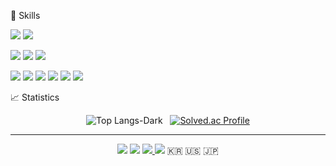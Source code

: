 🔖 Skills


<img src="https://img.shields.io/badge/Java-007396?style=flat-square&logo=java&logoColor=white"/> <img src="https://img.shields.io/badge/SpringBoot-6DB33F?style=flat-square&logo=SpringBoot&logoColor=white"/>

<img src="https://img.shields.io/badge/Amazon AWS-232F3E?style=flat-square&logo=amazonaws&logoColor=white"/> <img src="https://img.shields.io/badge/ORACLE-F80000?style=flat-square&logo=oracle&logoColor=white"/> <img src="https://img.shields.io/badge/MySQL-4479A1?style=flat-square&logo=MySQL&logoColor=white"/>

<img src="https://img.shields.io/badge/HTML5-E34F26?style=flat-square&logo=html5&logoColor=white"/> <img src="https://img.shields.io/badge/CSS-663399?style=flat-square&logo=css&logoColor=white"/> <img src="https://img.shields.io/badge/JavaScript-F7DF1E?style=flat-square&logo=javascript&logoColor=black"/> <img src="https://img.shields.io/badge/Typescript-3178C6?style=flat-square&logo=Typescript&logoColor=white"/>
 <img src="https://img.shields.io/badge/React-61DAFB?style=flat-square&logo=React&logoColor=black"/> <img src="https://img.shields.io/badge/styled components-DB7093?style=flat-square&logo=styled-components&logoColor=white"/>

📈 Statistics
<div align="center">
 
<!-- ![tl1l1l1s's GitHub stats](https://github-readme-stats.vercel.app/api?username=tl1l1l1s&show_icons=true&hide_title=true&hide_rank=true&hide_border=true&theme=swift&count_private=true) &nbsp; -->
![Top Langs-Dark](https://github-readme-stats.vercel.app/api/top-langs/?username=tl1l1l1s&layout=compact&hide_border=true&theme=swift)  &nbsp;
[![Solved.ac Profile](http://mazassumnida.wtf/api/generate_badge?boj=shj721553)](https://solved.ac/shj721553)
</div>

---
<div align = "center">
 <a href="https://github.com.tl1l1l1s" target="_blank" ><img src="https://img.shields.io/badge/github-black?style=flat-square&logo=github&logoColor=white&link=https://github.com.tl1l1l1s"/></a> <a href="mailto:s2oo1og24@gmail.com" target="_blank"><img src="https://img.shields.io/badge/gmail-EA4335?style=flat-square&logo=gmail&logoColor=white"/></a> 
 <a href="https://www.linkedin.com/in/2oo1og24" target="_blank"> <img src="https://img.shields.io/badge/LinkedIn-007EC5?style=flat-square&logo=linkedin&logoColor=white&link=https://www.linkedin.com/in/2oo1og24/"/> </a> 
 <!-- <a href="https://velog.io/@tl1l1l1s" target="_blank"> <img src="https://img.shields.io/badge/velog-20C997?style=flat-square&logo=velog&logoColor=white&link=https://velog.io/@tl1l1l1s"/></a> -->
 <a href="https://until.blog/@tl1l1l1s" target="_blank"> <img src="https://img.shields.io/badge/until-000000?style=flat-square&logo=until&logoColor=white&link=https://until.blog/@tl1l1l1s"/></a> 🇰🇷 🇺🇸 🇯🇵 </div>
